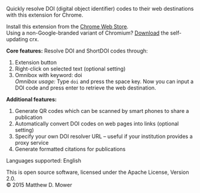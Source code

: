 Quickly resolve DOI (digital object identifier) codes to their web destinations with this extension for Chrome.

Install this extension from the [Chrome Web Store](https://chrome.google.com/webstore/detail/doi-resolver/goanbaknlbojfglcepjnankoobfakbpg).  
Using a non-Google-branded variant of Chromium? [Download](http://mdmower.cmphys.com/wp-content/uploads/doi-resolver/doi-resolver.crx) the self-updating crx.

**Core features:** Resolve DOI and ShortDOI codes through:

1.  Extension button
2.  Right-click on selected text (optional setting)
3.  Omnibox with keyword: doi  
    _Omnibox usage:_ Type `doi` and press the space key. Now you can input a DOI code and press enter to retrieve the web destination.

**Additional features:**

1.  Generate QR codes which can be scanned by smart phones to share a publication
2.  Automatically convert DOI codes on web pages into links (optional setting)
3.  Specify your own DOI resolver URL &ndash; useful if your institution provides a proxy service
4.  Generate formatted citations for publications

Languages supported: English

This is open source software, licensed under the Apache License, Version 2.0.  
© 2015 Matthew D. Mower
